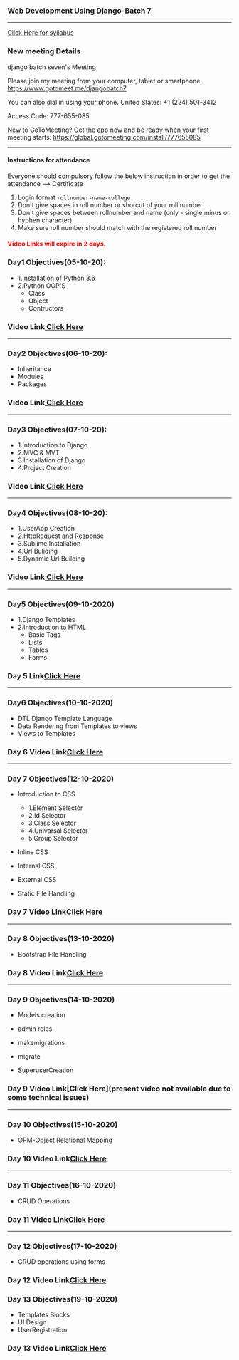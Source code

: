 ### Web Development Using Django-Batch 7
____

[Click Here for syllabus](https://drive.google.com/file/d/1OnBUWHxKIa0ixTU8uKrWTGCE7HB3PbGl/view)


### New meeting Details
django batch seven's Meeting

Please join my meeting from your computer, tablet or smartphone.
https://www.gotomeet.me/djangobatch7

You can also dial in using your phone.
United States: +1 (224) 501-3412

Access Code: 777-655-085


New to GoToMeeting? Get the app now and be ready when your first meeting starts: https://global.gotomeeting.com/install/777655085
___________

#### Instructions for attendance
Everyone should compulsory follow the below instruction in order to get the attendance --> Certificate

1. Login format `rollnumber-name-college`
2. Don't give spaces in roll number or shorcut of your roll number
3. Don't give spaces between rollnumber and name (only - single minus or hyphen character)
4. Make sure roll number should match with the registered roll number


#### <font style='color:red'> Video Links will expire in 2 days.</font>

### Day1 Objectives(05-10-20):

- 1.Installation of Python 3.6
- 2.Python OOP'S
  - Class
  - Object
  - Contructors

### Video Link[ Click Here](https://transcripts.gotomeeting.com/#/s/74ed273740c78235f5695dd7da34a1224a541656769ebb60f1da7ae4fb9db3e7)
____
### Day2 Objectives(06-10-20):

- Inheritance
- Modules
- Packages

### Video Link[ Click Here](https://transcripts.gotomeeting.com/#/s/804362e5e3f4d9f0b7f0cb3d5c9387cb4ddaa554667ffb60b8765507ecab2e20)
____
### Day3 Objectives(07-10-20):

- 1.Introduction to Django
- 2.MVC & MVT
- 3.Installation of Django
- 4.Project Creation
### Video Link[ Click Here](https://transcripts.gotomeeting.com/#/s/d8a8907730daa870640e417bd7a7aa8aa9f03d0e35d7e9790a001ade217ab19f)
____
### Day4 Objectives(08-10-20):
- 1.UserApp Creation
- 2.HttpRequest and Response
- 3.Sublime Installation
- 4.Url Buliding
- 5.Dynamic Url Building
### Video Link[ Click Here](https://transcripts.gotomeeting.com/#/s/9b791f9fa85c2521751b469f7675a39c6332f38f1fa79bb49f64b597dbc27825)
____
### Day5 Objectives(09-10-2020)
- 1.Django Templates
- 2.Introduction to HTML
  - Basic Tags
  - Lists
  - Tables
  - Forms
### Day 5 Link[Click Here](https://transcripts.gotomeeting.com/#/s/85bbd9ca2ecd4b3707777e384a6a4c0c122100fa9351fca1b53a94f24a771473)
____
### Day6 Objectives(10-10-2020)
- DTL Django Template Language
- Data Rendering from Templates to views
- Views to Templates
### Day 6 Video Link[Click Here](https://transcripts.gotomeeting.com/#/s/9b0575fc28b44d1ee9ad0e531c607d3da107db27ffbd04bdfb54069903f741a0)
____
### Day 7 Objectives(12-10-2020)

- Introduction to CSS
  - 1.Element Selector
  - 2.Id Selector
  - 3.Class Selector
  - 4.Univarsal Selector
  - 5.Group Selector


- Inline CSS

- Internal CSS

- External CSS

- Static File Handling
### Day 7 Video Link[Click Here](https://transcripts.gotomeeting.com/#/s/2d9dbdab0e6b49d48c62d94ddc692e8d82fba9b060191bfc783ba1d4f9e4cd4a)
____
### Day 8 Objectives(13-10-2020)
- Bootstrap File Handling
### Day 8 Video Link[Click Here](https://transcripts.gotomeeting.com/#/s/946b5501a967769068ebdc7d7814893b1a6651e8e0182ce9264a937108281865)
____

### Day 9 Objectives(14-10-2020)
- Models creation

- admin roles

- makemigrations

- migrate

- SuperuserCreation
### Day 9 Video Link[Click Here](present video not available due to some technical issues)
____

### Day 10 Objectives(15-10-2020)

- ORM-Object Relational Mapping


### Day 10 Video Link[Click Here](https://transcripts.gotomeeting.com/#/s/7240552c3a3086df5b9db5baef7a12641ac13a9a9915e5a0937c61aea379ffa1)
___
### Day 11 Objectives(16-10-2020)

- CRUD Operations


### Day 11 Video Link[Click Here](https://transcripts.gotomeeting.com/#/s/f84bb480be48249b9562336c61ddd3fcb2cc8d197382758c315b0a4d5861f314)
______
### Day 12 Objectives(17-10-2020)
- CRUD operations using forms

### Day 12 Video Link[Click Here](https://transcripts.gotomeeting.com/#/s/b50da75fcc2dd5e6d7daf194f26492f29899c1561d36f6d442b645bb8a64c573)

### Day 13 Objectives(19-10-2020)
- Templates Blocks
- UI Design
- UserRegistration

### Day 13 Video Link[Click Here](https://transcripts.gotomeeting.com/#/s/153bae34e92e70352286077a1b69f144fd03bf6f1903c1b84f81b3531dd5f299)
